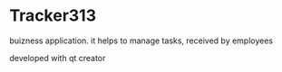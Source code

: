# Tracker313
buizness application. it helps to manage tasks, received by employees

developed with qt creator
